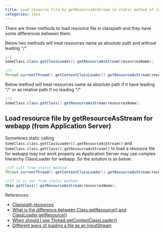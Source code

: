 ```yaml
---
title: Load resource file by getResourceAsStream in static method of Java
categories: java
---
```


There are three methods to load resource file in classpath and they have some differences between them.

Below two methods will treat resources name as absolute path and without leading "/"


``` java
//1
SomeClass.class.getClassLoader().getResourceAsStream(resourcesName);

//2
Thread.currentThread().getContextClassLoader().getResourceAsStream(resourcesName);
```

Below method will treat resources name as absolute path if it have leading "/" or as relative path if no leading "/"

``` java
//3
SomeClass.class.getClass().getResourceAsStream(resourcesName);
```

## Load resource file by getResourceAsStream for webapp (from Application Server)

Sometimes static calling `SomeClass.class.getClassLoader().getResourceAsStream()` and `SomeClass.class.getClass().getResourceAsStream()` to load a resource file for webapp may not work properly as Application Server may use complex hierarchy ClassLoader for webapp. So the solution is as below:

``` java
//If call from static method
Thread.currentThread().getContextClassLoader().getResourceAsStream(resourcesName);

//If it is not from static method
this.getClass().getResourceAsStream(resourcesName);
```

References:
- [Classpath resources](https://www.javaworld.com/article/2077352/java-se/smartly-load-your-properties.html)
- [What is the difference between Class.getResource() and ClassLoader.getResource()](https://www.javaworld.com/article/2077404/core-java/got-resources-.html)
- [When should I use Thread.getContextClassLoader()](https://www.javaworld.com/article/2077344/core-java/find-a-way-out-of-the-classloader-maze.html)
- [Different ways of loading a file as an InputStream](https://stackoverflow.com/questions/676250/different-ways-of-loading-a-file-as-an-inputstream)